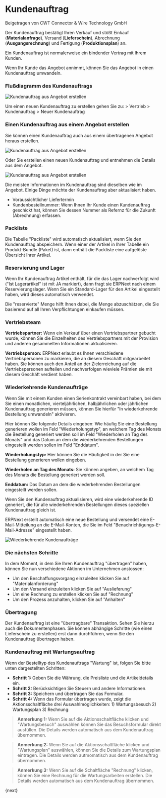 <!-- add-breadcrumbs -->
# Kundenauftrag
<span class="text-muted contributed-by">Beigetragen von CWT Connector & Wire Technology GmbH</span>

Der Kundenauftrag bestätigt Ihren Verkauf und stößt Einkauf (**Materialanfrage**), Versand (**Lieferschein**), Abrechnung (**Ausgangsrechnung**) und Fertigung (**Produktionsplan**) an.

Ein Kundenauftrag ist normalerweise ein bindender Vertrag mit Ihrem Kunden.

Wenn Ihr Kunde das Angebot annimmt, können Sie das Angebot in einen Kundenauftrag umwandeln.

### Flußdiagramm des Kundenauftrags

<img class="screenshot" alt="Kundenauftrag aus Angebot erstellen" src="{{docs_base_url}}/assets/img/selling/sales-order-f.jpg">

Um einen neuen Kundenauftrag zu erstellen gehen Sie zu: > Vertrieb > Kundenauftrag > Neuer Kundenauftrag

### Einen Kundenauftrag aus einem Angebot erstellen

Sie können einen Kundenauftrag auch aus einem übertragenen Angebot heraus erstellen.

<img class="screenshot" alt="Kundenauftrag aus Angebot erstellen" src="{{docs_base_url}}/assets/img/selling/make-SO-from-quote.png">

Oder Sie erstellen einen neuen Kundenauftrag und entnehmen die Details aus dem Angebot.

<img class="screenshot" alt="Kundenauftrag aus Angebot erstellen" src="{{docs_base_url}}/assets/img/selling/make-so.gif">

Die meisten Informationen im Kundenauftrag sind dieselben wie im Angebot. Einige Dinge möchte der Kundenauftrag aber aktualisiert haben.

* Voraussichtlicher Liefertermin
* Kundenbestellnummer: Wenn Ihnen Ihr Kunde einen Kundenauftrag geschickt hat, können Sie dessen Nummer als Refernz für die Zukunft (Abrechnung) erfassen.

### Packliste

Die Tabelle "Packliste" wird automatisch aktualisiert, wenn Sie den Kundenauftrag abspeichern. Wenn einer der Artikel in Ihrer Tabelle ein Produkt-Bundle (Paket) ist, dann enthält die Packliste eine aufgelöste Übersicht Ihrer Artikel.

### Reservierung und Lager

Wenn Ihr Kundenauftrag Artikel enthält, für die das Lager nachverfolgt wird ("Ist Lagerartikel" ist mit JA markiert), dann fragt sie ERPNext nach einem Reservierungslager. Wenn Sie ein Standard-Lager für den Artikel eingestellt haben, wird dieses automatisch verwendet.

Die "reservierte" Menge hilft Ihnen dabei, die Menge abzuschätzen, die Sie basierend auf all Ihren Verpflichtungen einkaufen müssen.

### Vertriebsteam

**Vertriebspartner:** Wenn ein Verkauf über einen Vertriebspartner gebucht wurde, können Sie die Einzelheiten des Vertriebspartners mit der Provision und anderen gesammelten Informationen aktualisieren.

**Vertriebsperson:** ERPNext erlaubt es Ihnen verschiedene Vertriebspersonen zu markieren, die an diesem Geschäft mitgearbeitet haben. Sie können auch den Anteil an der Zielerreichung auf die Vertriebspersonen aufteilen und nachverfolgen wieviele Prämien sie mit diesem Geschäft verdient haben.

### Wiederkehrende Kundenaufträge

Wenn Sie mit einem Kunden einen Serienkontrakt vereinbart haben, bei dem Sie einen monatlichen, vierteljährlichen, halbjährlichen oder jährlichen Kundenauftrag generieren müssen, können Sie hierfür "In wiederkehrende Bestellung umwandeln" aktivieren.

Hier können Sie folgende Details eingeben: Wie häufig Sie eine Bestellung generieren wollen im Feld "Wiederholungstyp", an welchem Tag des Monats die Bestellung generiert werden soll im Feld "Wiederholen an Tag des Monats" und das Datum an dem die wiederkehrenden Bestellungen eingestellt werden sollen im Feld "Enddatum".

**Wiederholungstyp:** Hier können Sie die Häufigkeit in der Sie eine Bestellung generieren wollen eingeben.

**Wiederholen an Tag des Monats:** Sie können angeben, an welchem Tag des Monats die Bestellung generiert werden soll.

**Enddatum:** Das Datum an dem die wiederkehrenden Bestellungen eingestellt werden sollen.

Wenn Sie den Kundenauftrag aktualisieren, wird eine wiederkehrende ID generiert, die für alle wiederkehrenden Bestellungen dieses speziellen Kundenauftrag gleich ist.

ERPNext erstellt automatisch eine neue Bestellung und versendet eine E-Mail-Mitteilung an die E-Mail-Konten, die Sie im Feld "Benachrichtigungs-E-Mail-Adresse" eingestellt haben.

<img class="screenshot" alt="Wiederkehrende Kundenaufträge" src="{{docs_base_url}}/assets/img/selling/recurring-sales-order.png">

### Die nächsten Schritte

In dem Moment, in dem Sie Ihren Kundenauftrag "übertragen" haben, können Sie nun verschiedene Aktionen im Unternehmen anstossen:

* Um den Beschaffungsvorgang einzuleiten klicken Sie auf "Materialanforderung"
* Um den Versand einzuleiten klicken Sie auf "Auslieferung"
* Um eine Rechnung zu erstellen klicken Sie auf "Rechnung"
* Um den Prozess anzuhalten, klicken Sie auf "Anhalten"

### Übertragung

Der Kundenauftrag ist eine "übertragbare" Transaktion. Sehen Sie hierzu auch die Dokumentenphasen. Sie können abhängige Schritte (wie einen Lieferschein zu erstellen) erst dann durchführen, wenn Sie den Kundenauftrag übertragen haben.

### Kundenauftrag mit Wartungsauftrag

Wenn der Bestelltyp des Kundenauftrags "Wartung" ist, folgen Sie bitte unten dargestellten Schritten:

* **Schritt 1:** Geben Sie die Währung, die Preisliste und die Artikeldetails ein.
* **Schritt 2:** Berücksichtigen Sie Steuern und andere Informationen.
* **Schritt 3:** Speichern und übertragen Sie das Formular.
* **Schritt 4:** Wenn das Formular übertragen wurde, zeigt die Aktionsschaltfläche drei Auswahlmöglichkeiten: 1) Wartungsbesuch 2) Wartungsplan 3) Rechnung

> **Anmerkung 1:** Wenn Sie auf die Aktionsschaltfläche klicken und "Wartungsbesuch" auswählen können Sie das Besuchsformular direkt ausfüllen. Die Details werden automatisch aus dem Kundenauftrag übernommen.

> **Anmerkung 2:** Wenn Sie auf die Aktionsschaltfläche klicken und "Wartungsplan" auswählen, können Sie die Details zum Wartungsplan eintragen. Die Details werden autmomatisch aus dem Kundenauftrag übernommen.

> **Anmerkung 3:** Wenn Sie auf die Schaltfläche "Rechnung" klicken, können Sie eine Rechnung für die Wartungsarbeiten erstellen. Die Details werden automatisch aus dem Kundenauftrag übernommen.

{next}
